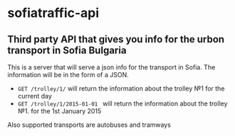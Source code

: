 # sofiatraffic-api
## Third party API that gives you info for the urbon transport in Sofia Bulgaria
This is a server that will serve a json info for the transport in Sofia.
The information will be in the form of a JSON.
- ``` GET /trolley/1/ ``` will return the information about the trolley №1 for the current day
- ```GET /trolley/1/2015-01-01 ``` will return the information about the trolley №1. for the 1st January 2015

Also supported transports are autobuses and tramways